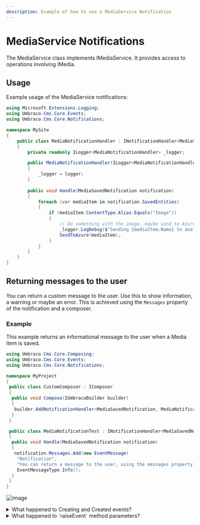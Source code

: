 ```yaml
---
description: Example of how to use a MediaService Notification
---
```


# MediaService Notifications

The MediaService class implements IMediaService. It provides access to operations involving IMedia.

## Usage

Example usage of the MediaService notifications:

```C#
using Microsoft.Extensions.Logging;
using Umbraco.Cms.Core.Events;
using Umbraco.Cms.Core.Notifications;

namespace MySite
{
    public class MediaNotificationHandler : INotificationHandler<MediaSavedNotification>
    {
        private readonly ILogger<MediaNotificationHandler> _logger;

        public MediaNotificationHandler(ILogger<MediaNotificationHandler> logger)
        {
            _logger = logger;
        }
        
        public void Handle(MediaSavedNotification notification)
        {
            foreach (var mediaItem in notification.SavedEntities)
            {
                if (mediaItem.ContentType.Alias.Equals("Image"))
                {
                    // Do something with the image, maybe send to Azure for AI analysis of image contents or something.
                    _logger.LogDebug($"Sending {mediaItem.Name} to analysis");
                    SendToAzure(mediaItem);
                }
            }
        }
    }
}
```

## Returning messages to the user

You can return a custom message to the user. Use this to show information, a warning or maybe an error.
This is achieved using the ```Messages``` property of the notification and a composer.

### Example

This example returns an informational message to the user when a Media item is saved.

```csharp
using Umbraco.Cms.Core.Composing;
using Umbraco.Cms.Core.Events;
using Umbraco.Cms.Core.Notifications;

namespace MyProject
{
 public class CustomComposer : IComposer
 {
  public void Compose(IUmbracoBuilder builder)
  {
   builder.AddNotificationHandler<MediaSavedNotification, MediaNotificationTest>();
  }
 }

 public class MediaNotificationTest : INotificationHandler<MediaSavedNotification>
 {  
  public void Handle(MediaSavedNotification notification)
  {
   notification.Messages.Add(new EventMessage(
    "Notification",
    "You can return a message to the user, using the messages property on the notification.",
    EventMessageType.Info));
  }
 }
}
```

![image](https://github.com/umbraco/UmbracoDocs/assets/6904597/67696298-2710-4aeb-bd0a-33c6d8414216)

<details>

<summary>What happened to Creating and Created events?</summary>

Both the MediaService.Creating and MediaService.Created events have been obsoleted. Because of this, these were not moved over to notifications, and no longer exist. Why? Because these events were not guaranteed to trigger and therefore should not have been used. This is because these events *only* triggered when the MediaService.CreateMedia method was used which is an entirely optional way to create media entities. It is also possible to construct a new media item - which is generally the preferred and consistent way - and therefore the Creating/Created events would not execute when constructing media that way.

Furthermore, there was no reason to listen for the Creating/Created events because they were misleading. They didn't trigger before and after the entity had been persisted. Instead they triggered inside the CreateMedia method which never persists the entity. It constructs a new media object.

**What do we use instead?**

The MediaSavingNotification and MediaSavedNotification will always be published before and after an entity has been persisted. You can determine if an entity is brand new with either of those notifications. With the Saving notification - before the entity is persisted - you can check the entity's HasIdentity property which will be 'false' if it is brand new. In the Saved event you can [check to see if the entity 'remembers being dirty'](determining-new-entity.md)

</details>

<details>

<summary>What happened to `raiseEvent` method parameters?</summary>

RaiseEvent method service parameters have been removed from v9 and to name some reasons why:

- Because it's entirely inconsistent, not all services have this as method parameters and maintaining that consistency is impossible especially if 3rd party libraries support events/notifications.
- It's hacky. There's no good way to suppress events/notifications this way at a higher (scoped) level.
- There's also hard-coded logic to ignore these parameters sometimes which makes it even more inconsistent.
- There are events below services at the repository level that cannot be controlled by this flag.

**What do we use instead?**

We can suppress notifications at the scope level which makes things consistent and will work for all services that use a Scope. Also, there's no required maintenance to make sure that new service methods will also work.

**How to use scopes**:

- Create an explicit scope and call scope.Notifications.Supress().
- The result of Suppress() is IDisposable, so until it is disposed, notifications will not be added to the queue.

[Example](https://github.com/umbraco/Umbraco-CMS/blob/b69afe81f3f6fcd37480b3b0295a62af44ede245/tests/Umbraco.Tests.Integration/Umbraco.Infrastructure/Scoping/SupressNotificationsTests.cs#L35):

```csharp
using (IScope scope = ScopeProvider.CreateScope(autoComplete: true))
using (IDisposable _ = scope.Notifications.Supress())
{
    // TODO: Calls to service methods here will not have notifications
}
```

Child scope will inherit the parent Scope's notification object which means if a parent scope has notifications suppressed, then so does the child scope. You cannot call Supress() more than once for the same outer scope instance else an exception will be thrown. This ensures that you cannot un-suppress notifications at a child level for an outer scope. It also ensures that suppressing events is an explicit thing to do.

**Why would one want to suppress events?** The main reason for ever doing this would be performance for bulk operations. The callers hould be aware that suppressing events will lead to an inconsistent content cache state (if notifications are suppressed for content or media services). This is because notifications are used by NuCache to populate the cmsContentNu table and populate the content caches. They are also used to populate the Examine indexes.

So if you did suppress events, it will require you to rebuild the NuCache and examine data manually.

</details>
